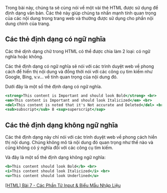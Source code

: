 Trong bài này, chúng ta sẽ cùng nói về một vài thẻ HTML được sử dụng để định dạng văn bản. Các thẻ này giúp chúng ta nhấn mạnh tính quan trọng của các nội dung trong trang web và thường được sử dụng cho phần nội dung chính của trang.

## Các thẻ định dạng có ngữ nghĩa

Các thẻ dịnh dạng chữ trong HTML có thể được chia làm 2 loại: có ngữ nghĩa hoặc không.

Các thẻ định dạng có ngữ nghĩa sẽ nói với các trình duyệt web về phong cách để hiển thị
nội dung và đồng thời nói với các công cụ tìm kiếm như Google, Bing, v.v... về tính quan trọng của nội dung đó.

Dưới đây là một số thẻ định dạng có ngữ nghĩa.

```semantic.html
<strong>This content is Important and should look Bold</strong> <br>
<em>This content is Important and should look Italicized</em> <br>
<del>This content is noted that it's Not accurate and Deleted</del> <br>
<sub>subscript</sub> 8 <sup>superscript</sup>
```

## Các thẻ định dạng không ngữ nghĩa

Các thẻ định dạng này chỉ nói với các trình duyệt web về phong cách hiển thị nội dung.
Chúng không mô tả nội dung đó quan trọng như thế nào và cũng không có ý nghĩa
đối với các công cụ tìm kiếm.

Và đây là một số thẻ định dạng không ngữ nghĩa:

```non-semantic.html
<b>This content should look Bold</b> <br>
<i>This content should look Italicized</i> <br>
<u>This content should look Underlined</u>
```

[[HTML] Bài 7 - Các Phần Tử Input & Biểu Mẫu Nhập Liệu](https://viblo.asia/p/maGK7rLA5j2)